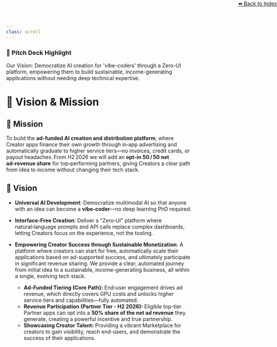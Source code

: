 ```yaml
---
class: scroll
---
```


<div style="text-align: right; position: absolute; top: 0; right: 0;">
<a href="/15">⬅️ Back to Index</a>
</div>

<div class="bg-blue-100 p-4 rounded-lg border-l-4 border-blue-500 mb-6">
  <h3 class="text-lg font-bold text-blue-800">🌟 Pitch Deck Highlight</h3>
  <p class="text-blue-800">Our Vision: Democratize AI creation for 'vibe-coders' through a Zero-UI platform, empowering them to build sustainable, income-generating applications without needing deep technical expertise.</p>
</div>

# 🔭 **Vision & Mission**

## 🚀 Mission

To build the **ad‑funded AI creation and distribution platform**, where Creator apps finance their own growth through in‑app advertising and automatically graduate to higher service tiers—no invoices, credit cards, or payout headaches. From H2 2026 we will add an **opt‑in 50 / 50 net ad‑revenue share** for top‑performing partners, giving Creators a clear path from idea to income without changing their tech stack.

## 🌟 Vision

*   **Universal AI Development**: Democratize multimodal AI so that anyone with an idea can become a **vibe‑coder**—no deep learning PhD required.

*   **Interface‑Free Creation**: Deliver a "Zero‑UI" platform where natural‑language prompts and API calls replace complex dashboards, letting Creators focus on the experience, not the tooling.

*   **Empowering Creator Success through Sustainable Monetization**:
    A platform where creators can start for free, automatically scale their applications based on ad-supported success, and ultimately participate in significant revenue sharing. We provide a clear, automated journey from initial idea to a sustainable, income-generating business, all within a single, evolving tech stack.

    *   **Ad‑Funded Tiering (Core Path):** End‑user engagement drives ad revenue, which directly covers GPU costs and unlocks higher service tiers and capabilities—fully automated.
    *   **Revenue Participation (Partner Tier - H2 2026):** Eligible top-tier Partner apps can opt into a **50% share of the net ad revenue** they generate, creating a powerful incentive and true partnership.
    *   **Showcasing Creator Talent:** Providing a vibrant Marketplace for creators to gain visibility, reach end-users, and demonstrate the success of their applications.